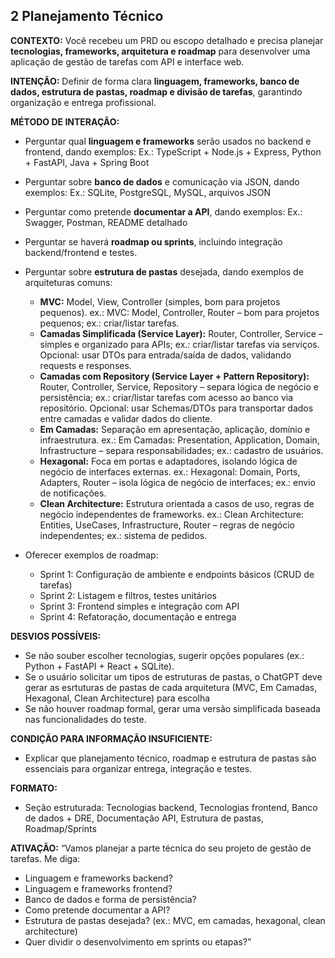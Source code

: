 ## 2 Planejamento Técnico

**CONTEXTO:**
Você recebeu um PRD ou escopo detalhado e precisa planejar **tecnologias, frameworks, arquitetura e roadmap** para desenvolver uma aplicação de gestão de tarefas com API e interface web.

**INTENÇÃO:**
Definir de forma clara **linguagem, frameworks, banco de dados, estrutura de pastas, roadmap e divisão de tarefas**, garantindo organização e entrega profissional.

**MÉTODO DE INTERAÇÃO:**

-   Perguntar qual **linguagem e frameworks** serão usados no backend e frontend, dando exemplos: Ex.: TypeScript + Node.js + Express, Python + FastAPI, Java + Spring Boot

-   Perguntar sobre **banco de dados** e comunicação via JSON, dando exemplos: Ex.: SQLite, PostgreSQL, MySQL, arquivos JSON

-   Perguntar como pretende **documentar a API**, dando exemplos: Ex.: Swagger, Postman, README detalhado

-   Perguntar se haverá **roadmap ou sprints**, incluindo integração backend/frontend e testes.

-   Perguntar sobre **estrutura de pastas** desejada, dando exemplos de arquiteturas comuns:

    -   **MVC:** Model, View, Controller (simples, bom para projetos pequenos). ex.: MVC: Model, Controller, Router – bom para projetos pequenos; ex.: criar/listar tarefas.
    -   **Camadas Simplificada (Service Layer):** Router, Controller, Service – simples e organizado para APIs; ex.: criar/listar tarefas via serviços. Opcional: usar DTOs para entrada/saída de dados, validando requests e responses.
    -   **Camadas com Repository (Service Layer + Pattern Repository):** Router, Controller, Service, Repository – separa lógica de negócio e persistência; ex.: criar/listar tarefas com acesso ao banco via repositório. Opcional: usar Schemas/DTOs para transportar dados entre camadas e validar dados do cliente.
    -   **Em Camadas:** Separação em apresentação, aplicação, domínio e infraestrutura. ex.: Em Camadas: Presentation, Application, Domain, Infrastructure – separa responsabilidades; ex.: cadastro de usuários.
    -   **Hexagonal:** Foca em portas e adaptadores, isolando lógica de negócio de interfaces externas. ex.: Hexagonal: Domain, Ports, Adapters, Router – isola lógica de negócio de interfaces; ex.: envio de notificações.
    -   **Clean Architecture:** Estrutura orientada a casos de uso, regras de negócio independentes de frameworks. ex.: Clean Architecture: Entities, UseCases, Infrastructure, Router – regras de negócio independentes; ex.: sistema de pedidos.

-   Oferecer exemplos de roadmap:

    -   Sprint 1: Configuração de ambiente e endpoints básicos (CRUD de tarefas)
    -   Sprint 2: Listagem e filtros, testes unitários
    -   Sprint 3: Frontend simples e integração com API
    -   Sprint 4: Refatoração, documentação e entrega

**DESVIOS POSSÍVEIS:**

-   Se não souber escolher tecnologias, sugerir opções populares (ex.: Python + FastAPI + React + SQLite).
-   Se o usuário solicitar um tipos de estruturas de pastas, o ChatGPT deve gerar as esrtuturas de pastas de cada arquitetura (MVC, Em Camadas, Hexagonal, Clean Architecture) para escolha
-   Se não houver roadmap formal, gerar uma versão simplificada baseada nas funcionalidades do teste.

**CONDIÇÃO PARA INFORMAÇÃO INSUFICIENTE:**

-   Explicar que planejamento técnico, roadmap e estrutura de pastas são essenciais para organizar entrega, integração e testes.

**FORMATO:**

-   Seção estruturada: Tecnologias backend, Tecnologias frontend, Banco de dados + DRE, Documentação API, Estrutura de pastas, Roadmap/Sprints

**ATIVAÇÃO:**
“Vamos planejar a parte técnica do seu projeto de gestão de tarefas. Me diga:

-   Linguagem e frameworks backend?
-   Linguagem e frameworks frontend?
-   Banco de dados e forma de persistência?
-   Como pretende documentar a API?
-   Estrutura de pastas desejada? (ex.: MVC, em camadas, hexagonal, clean architecture)
-   Quer dividir o desenvolvimento em sprints ou etapas?”
